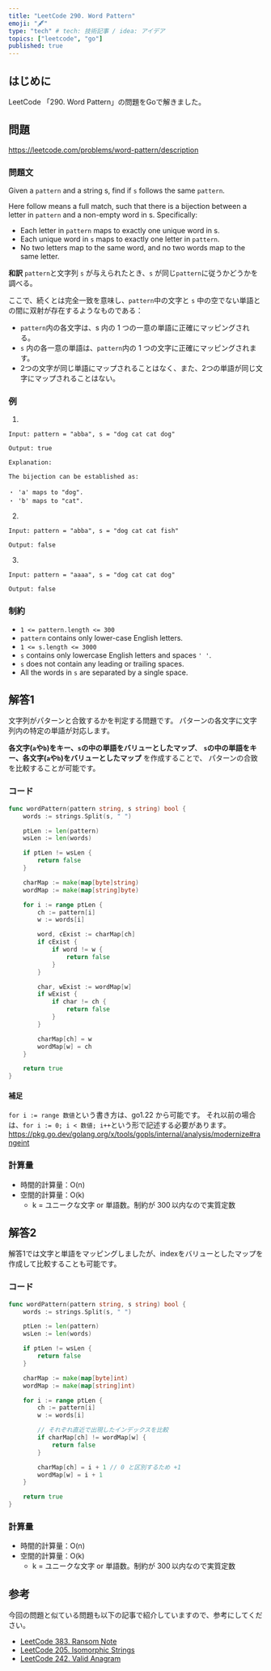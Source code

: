 ```yaml
---
title: "LeetCode 290. Word Pattern"
emoji: "🖋"
type: "tech" # tech: 技術記事 / idea: アイデア
topics: ["leetcode", "go"]
published: true
---
```

## はじめに
LeetCode 「290. Word Pattern」の問題をGoで解きました。

## 問題
https://leetcode.com/problems/word-pattern/description

### 問題文
Given a `pattern` and a string s, find if `s` follows the same `pattern`.

Here follow means a full match, such that there is a bijection between a letter in `pattern` and a non-empty word in s. Specifically:

- Each letter in `pattern` maps to exactly one unique word in s.
- Each unique word in `s` maps to exactly one letter in `pattern`.
- No two letters map to the same word, and no two words map to the same letter.

**和訳**
`pattern`と文字列 `s` が与えられたとき、`s` が同じ`pattern`に従うかどうかを調べる。

ここで、続くとは完全一致を意味し、`pattern`中の文字と `s` 中の空でない単語との間に双射が存在するようなものである：

- `pattern`内の各文字は、s 内の 1 つの一意の単語に正確にマッピングされる。
- `s` 内の各一意の単語は、`pattern`内の 1 つの文字に正確にマッピングされます。
- 2つの文字が同じ単語にマップされることはなく、また、2つの単語が同じ文字にマップされることはない。


### 例
1.
```
Input: pattern = "abba", s = "dog cat cat dog"

Output: true

Explanation:

The bijection can be established as:

・ 'a' maps to "dog".
・ 'b' maps to "cat".
```

2.
```
Input: pattern = "abba", s = "dog cat cat fish"

Output: false
```

3.
```
Input: pattern = "aaaa", s = "dog cat cat dog"

Output: false
```

### 制約
- `1 <= pattern.length <= 300`
- `pattern` contains only lower-case English letters.
- `1 <= s.length <= 3000`
- `s` contains only lowercase English letters and spaces `' '`.
- `s` does not contain any leading or trailing spaces.
- All the words in `s` are separated by a single space.

## 解答1
文字列がパターンと合致するかを判定する問題です。
パターンの各文字に文字列内の特定の単語が対応します。

**各文字(`a`や`b`)をキー、`s`の中の単語をバリューとしたマップ**、
**`s`の中の単語をキー、各文字(`a`や`b`)をバリューとしたマップ** を作成することで、
パターンの合致を比較することが可能です。

### コード
```go
func wordPattern(pattern string, s string) bool {
	words := strings.Split(s, " ")

	ptLen := len(pattern)
	wsLen := len(words)

	if ptLen != wsLen {
		return false
	}

	charMap := make(map[byte]string)
	wordMap := make(map[string]byte)

	for i := range ptLen {
		ch := pattern[i]
		w := words[i]

		word, cExist := charMap[ch]
		if cExist {
			if word != w {
				return false
			}
		}

		char, wExist := wordMap[w]
		if wExist {
			if char != ch {
				return false
			}
		}

		charMap[ch] = w
		wordMap[w] = ch
	}

	return true
}
```

#### 補足
`for i := range 数値`という書き方は、go1.22 から可能です。
それ以前の場合は、`for i := 0; i < 数値; i++`という形で記述する必要があります。
https://pkg.go.dev/golang.org/x/tools/gopls/internal/analysis/modernize#rangeint

### 計算量
- 時間的計算量：O(n)
- 空間的計算量：O(k)
  - k = ユニークな文字 or 単語数。制約が 300 以内なので実質定数

## 解答2
解答1では文字と単語をマッピングしましたが、indexをバリューとしたマップを作成して比較することも可能です。

### コード
```go
func wordPattern(pattern string, s string) bool {
	words := strings.Split(s, " ")

	ptLen := len(pattern)
	wsLen := len(words)

	if ptLen != wsLen {
		return false
	}

	charMap := make(map[byte]int)
	wordMap := make(map[string]int)

	for i := range ptLen {
		ch := pattern[i]
		w := words[i]

		// それぞれ直近で出現したインデックスを比較
		if charMap[ch] != wordMap[w] {
			return false
		}

		charMap[ch] = i + 1 // 0 と区別するため +1
		wordMap[w] = i + 1
	}

	return true
}
```

### 計算量
- 時間的計算量：O(n)
- 空間的計算量：O(k)
  - k = ユニークな文字 or 単語数。制約が 300 以内なので実質定数

## 参考
今回の問題と似ている問題も以下の記事で紹介していますので、参考にしてください。
- [LeetCode 383. Ransom Note](https://zenn.dev/shimpo/articles/leet-code-383-20250506)
- [LeetCode 205. Isomorphic Strings](https://zenn.dev/shimpo/articles/leet-code-205-20250511)
- [LeetCode 242. Valid Anagram](https://zenn.dev/shimpo/articles/leet-code-242-20250514)